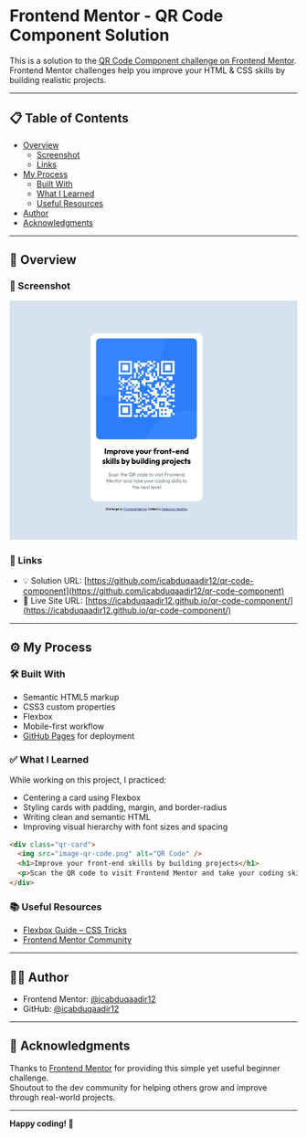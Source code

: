 # Frontend Mentor - QR Code Component Solution

This is a solution to the [QR Code Component challenge on Frontend Mentor](https://www.frontendmentor.io/challenges/qr-code-component-iux_sIO_H).  
Frontend Mentor challenges help you improve your HTML & CSS skills by building realistic projects.

---

## 📋 Table of Contents

- [Overview](#overview)
  - [Screenshot](#screenshot)
  - [Links](#links)
- [My Process](#my-process)
  - [Built With](#built-with)
  - [What I Learned](#what-i-learned)
  - [Useful Resources](#useful-resources)
- [Author](#author)
- [Acknowledgments](#acknowledgments)

---

## 🧾 Overview

### 📸 Screenshot

![QR Code Component Screenshot](design/preview.jpg)

### 🔗 Links

- 💡 Solution URL: [https://github.com/icabduqaadir12/qr-code-component](https://github.com/icabduqaadir12/qr-code-component)
- 🚀 Live Site URL: [https://icabduqaadir12.github.io/qr-code-component/](https://icabduqaadir12.github.io/qr-code-component/)

---

## ⚙️ My Process

### 🛠 Built With

- Semantic HTML5 markup
- CSS3 custom properties
- Flexbox
- Mobile-first workflow
- [GitHub Pages](https://pages.github.com/) for deployment

### ✅ What I Learned

While working on this project, I practiced:

- Centering a card using Flexbox
- Styling cards with padding, margin, and border-radius
- Writing clean and semantic HTML
- Improving visual hierarchy with font sizes and spacing

```html
<div class="qr-card">
  <img src="image-qr-code.png" alt="QR Code" />
  <h1>Improve your front-end skills by building projects</h1>
  <p>Scan the QR code to visit Frontend Mentor and take your coding skills to the next level</p>
</div>
```

### 📚 Useful Resources

- [Flexbox Guide – CSS Tricks](https://css-tricks.com/snippets/css/a-guide-to-flexbox/)
- [Frontend Mentor Community](https://www.frontendmentor.io/community)

---

## 👨‍💻 Author

- Frontend Mentor: [@icabduqaadir12](https://www.frontendmentor.io/profile/icabduqaadir12)
- GitHub: [@icabduqaadir12](https://github.com/icabduqaadir12)

---

## 🙏 Acknowledgments

Thanks to [Frontend Mentor](https://www.frontendmentor.io) for providing this simple yet useful beginner challenge.  
Shoutout to the dev community for helping others grow and improve through real-world projects.

---

**Happy coding! 🚀**
